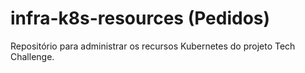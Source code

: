 # infra-k8s-resources (Pedidos)
Repositório para administrar os recursos Kubernetes do projeto Tech Challenge.
